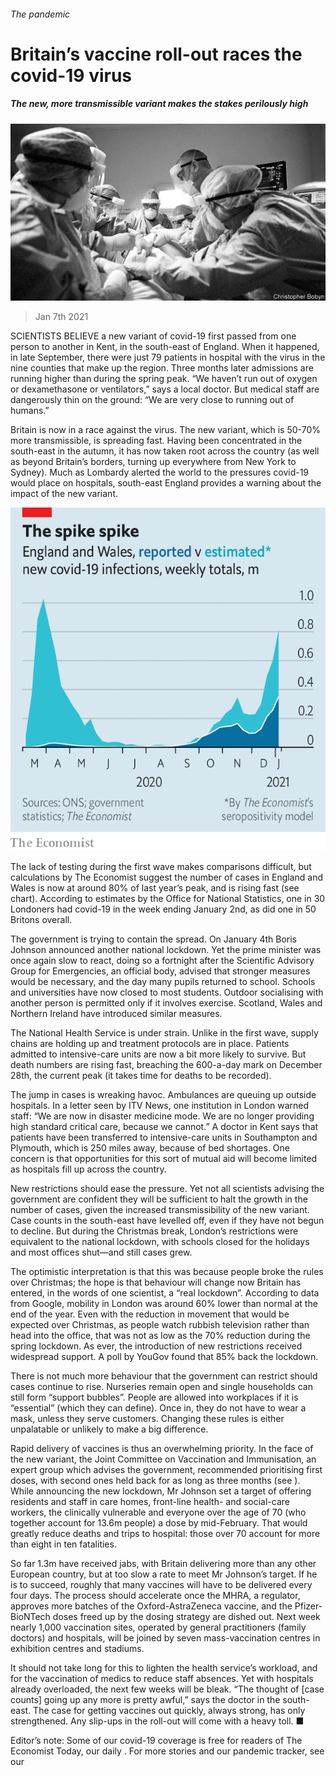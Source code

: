 ###### The pandemic

# Britain’s vaccine roll-out races the covid-19 virus 

##### The new, more transmissible variant makes the stakes perilously high 

![image](images/20210109_BRP002_0.jpg) 

> Jan 7th 2021 


SCIENTISTS BELIEVE a new variant of covid-19 first passed from one person to another in Kent, in the south-east of England. When it happened, in late September, there were just 79 patients in hospital with the virus in the nine counties that make up the region. Three months later admissions are running higher than during the spring peak. “We haven’t run out of oxygen or dexamethasone or ventilators,” says a local doctor. But medical staff are dangerously thin on the ground: “We are very close to running out of humans.”


Britain is now in a race against the virus. The new variant, which is 50-70% more transmissible, is spreading fast. Having been concentrated in the south-east in the autumn, it has now taken root across the country (as well as beyond Britain’s borders, turning up everywhere from New York to Sydney). Much as Lombardy alerted the world to the pressures covid-19 would place on hospitals, south-east England provides a warning about the impact of the new variant.

![image](images/20210109_BRC349.png) 



The lack of testing during the first wave makes comparisons difficult, but calculations by The Economist suggest the number of cases in England and Wales is now at around 80% of last year’s peak, and is rising fast (see chart). According to estimates by the Office for National Statistics, one in 30 Londoners had covid-19 in the week ending January 2nd, as did one in 50 Britons overall.



The government is trying to contain the spread. On January 4th Boris Johnson announced another national lockdown. Yet the prime minister was once again slow to react, doing so a fortnight after the Scientific Advisory Group for Emergencies, an official body, advised that stronger measures would be necessary, and the day many pupils returned to school. Schools and universities have now closed to most students. Outdoor socialising with another person is permitted only if it involves exercise. Scotland, Wales and Northern Ireland have introduced similar measures.


The National Health Service is under strain. Unlike in the first wave, supply chains are holding up and treatment protocols are in place. Patients admitted to intensive-care units are now a bit more likely to survive. But death numbers are rising fast, breaching the 600-a-day mark on December 28th, the current peak (it takes time for deaths to be recorded).


The jump in cases is wreaking havoc. Ambulances are queuing up outside hospitals. In a letter seen by ITV News, one institution in London warned staff: “We are now in disaster medicine mode. We are no longer providing high standard critical care, because we cannot.” A doctor in Kent says that patients have been transferred to intensive-care units in Southampton and Plymouth, which is 250 miles away, because of bed shortages. One concern is that opportunities for this sort of mutual aid will become limited as hospitals fill up across the country.


New restrictions should ease the pressure. Yet not all scientists advising the government are confident they will be sufficient to halt the growth in the number of cases, given the increased transmissibility of the new variant. Case counts in the south-east have levelled off, even if they have not begun to decline. But during the Christmas break, London’s restrictions were equivalent to the national lockdown, with schools closed for the holidays and most offices shut—and still cases grew.


The optimistic interpretation is that this was because people broke the rules over Christmas; the hope is that behaviour will change now Britain has entered, in the words of one scientist, a “real lockdown”. According to data from Google, mobility in London was around 60% lower than normal at the end of the year. Even with the reduction in movement that would be expected over Christmas, as people watch rubbish television rather than head into the office, that was not as low as the 70% reduction during the spring lockdown. As ever, the introduction of new restrictions received widespread support. A poll by YouGov found that 85% back the lockdown.


There is not much more behaviour that the government can restrict should cases continue to rise. Nurseries remain open and single households can still form “support bubbles”. People are allowed into workplaces if it is “essential” (which they can define). Once in, they do not have to wear a mask, unless they serve customers. Changing these rules is either unpalatable or unlikely to make a big difference.


Rapid delivery of vaccines is thus an overwhelming priority. In the face of the new variant, the Joint Committee on Vaccination and Immunisation, an expert group which advises the government, recommended prioritising first doses, with second ones held back for as long as three months (see ). While announcing the new lockdown, Mr Johnson set a target of offering residents and staff in care homes, front-line health- and social-care workers, the clinically vulnerable and everyone over the age of 70 (who together account for 13.6m people) a dose by mid-February. That would greatly reduce deaths and trips to hospital: those over 70 account for more than eight in ten fatalities.


So far 1.3m have received jabs, with Britain delivering more than any other European country, but at too slow a rate to meet Mr Johnson’s target. If he is to succeed, roughly that many vaccines will have to be delivered every four days. The process should accelerate once the MHRA, a regulator, approves more batches of the Oxford-AstraZeneca vaccine, and the Pfizer-BioNTech doses freed up by the dosing strategy are dished out. Next week nearly 1,000 vaccination sites, operated by general practitioners (family doctors) and hospitals, will be joined by seven mass-vaccination centres in exhibition centres and stadiums.


It should not take long for this to lighten the health service’s workload, and for the vaccination of medics to reduce staff absences. Yet with hospitals already overloaded, the next few weeks will be bleak. “The thought of [case counts] going up any more is pretty awful,” says the doctor in the south-east. The case for getting vaccines out quickly, always strong, has only strengthened. Any slip-ups in the roll-out will come with a heavy toll. ■


Editor’s note: Some of our covid-19 coverage is free for readers of The Economist Today, our daily . For more stories and our pandemic tracker, see our 

